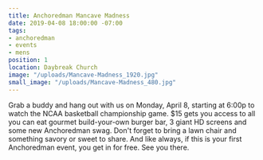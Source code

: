 ```yaml
---
title: Anchoredman Mancave Madness
date: 2019-04-08 18:00:00 -07:00
tags:
- anchoredman
- events
- mens
position: 1
location: Daybreak Church
image: "/uploads/Mancave-Madness_1920.jpg"
small_image: "/uploads/Mancave-Madness_480.jpg"
---
```


Grab a buddy and hang out with us on Monday, April 8, starting at 6:00p to watch the NCAA basketball championship game. $15 gets you access to all you can eat gourmet build-your-own burger bar, 3 giant HD screens and some new Anchoredman swag. Don't forget to bring a lawn chair and something savory or sweet to share. And like always, if this is your first Anchoredman event, you get in for free. See you there.